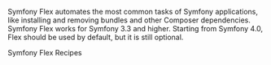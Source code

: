 Symfony Flex automates the most common tasks of Symfony applications, like installing and removing bundles and other Composer dependencies. Symfony Flex works for Symfony 3.3 and higher. Starting from Symfony 4.0, Flex should be used by default, but it is still optional.

Symfony Flex Recipes
